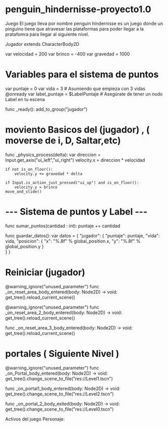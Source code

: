 # penguin_hindernisse-proyecto1.0
Juego
El juego lleva por nombre penguin hindernisse es un juego donde un pinguino tiene que atravesar las plataformas para poder llegar a la pratafomra para llegar al siguiente nivel.

Jugador 
extends CharacterBody2D

var velocidad = 200
var brinco = -400
var gravedad = 1000
# Variables para el sistema de puntos
var puntaje = 0
var vida = 3  # Asumiendo que empieza con 3 vidas
@onready var label_puntaje = $LabelPuntaje  # Asegúrate de tener un nodo Label en tu escena

func _ready():
	add_to_group("jugador")
	
# moviento Basicos del (jugador) , ( moverse de i, D, Saltar,etc)
func _physics_process(delta):
	var direccion = Input.get_axis("ui_left","ui_right")
	velocity.x = direccion * velocidad
	
	if not is_on_floor():
		velocity.y += gravedad * delta
	
	if Input.is_action_just_pressed("ui_up") and is_on_floor():
		velocity.y = brinco
	move_and_slide()

# --- Sistema de puntos y Label ---
func sumar_puntos(cantidad : int):
	puntaje += cantidad
	

func guardar_datos():
	var datos = {
		"jugador": {
			"puntaje": puntaje,
			"vida": vida,
			"posicion": {
				"x": "%.8f" % global_position.x,
				"y": "%.8f" % global_position.y
			}			
		}
	}

	
# Reiniciar (jugador)
@warning_ignore("unused_parameter")
func _on_reset_area_body_entered(body: Node2D) -> void:
	get_tree().reload_current_scene()

@warning_ignore("unused_parameter")
func _on_reset_area_2_body_entered(body: Node2D) -> void:
	get_tree().reload_current_scene()

func _on_reset_area_3_body_entered(body: Node2D) -> void:
	get_tree().reload_current_scene()

# portales ( Siguiente Nivel )
@warning_ignore("unused_parameter")
func _on_Portal_body_entered(body: Node2D) -> void:
	get_tree().change_scene_to_file("res://Level1.tscn")

func _on_portal1_body_entered(body: Node2D) -> void:
	get_tree().change_scene_to_file("res://Level2.tscn")

func _on_portal_2_body_exited(body: Node2D) -> void:
	get_tree().change_scene_to_file("res://Level0.tscn")
 
Activos del juego
Personaje:




